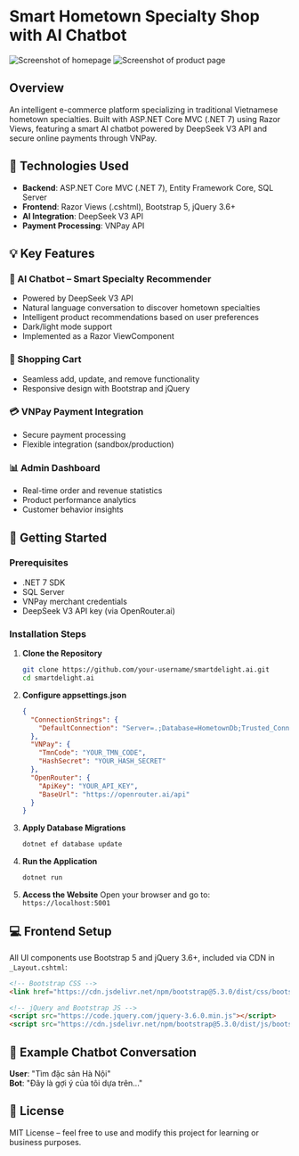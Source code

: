 # Smart Hometown Specialty Shop with AI Chatbot

![Screenshot of homepage](https://github.com/user-attachments/assets/a5ac41c7-d4ac-4c92-9133-0303933d2223)
![Screenshot of product page](https://github.com/user-attachments/assets/4315041a-9574-469b-bcf2-957306fb07e5)

## Overview

An intelligent e-commerce platform specializing in traditional Vietnamese hometown specialties. Built with ASP.NET Core MVC (.NET 7) using Razor Views, featuring a smart AI chatbot powered by DeepSeek V3 API and secure online payments through VNPay.

## 🔧 Technologies Used

- **Backend**: ASP.NET Core MVC (.NET 7), Entity Framework Core, SQL Server
- **Frontend**: Razor Views (.cshtml), Bootstrap 5, jQuery 3.6+
- **AI Integration**: DeepSeek V3 API
- **Payment Processing**: VNPay API

## 💡 Key Features

### 🤖 AI Chatbot – Smart Specialty Recommender
- Powered by DeepSeek V3 API
- Natural language conversation to discover hometown specialties
- Intelligent product recommendations based on user preferences
- Dark/light mode support
- Implemented as a Razor ViewComponent

### 🛒 Shopping Cart
- Seamless add, update, and remove functionality
- Responsive design with Bootstrap and jQuery

### 💳 VNPay Payment Integration
- Secure payment processing
- Flexible integration (sandbox/production)

### 📊 Admin Dashboard
- Real-time order and revenue statistics
- Product performance analytics
- Customer behavior insights

## 🚀 Getting Started

### Prerequisites
- .NET 7 SDK
- SQL Server
- VNPay merchant credentials
- DeepSeek V3 API key (via OpenRouter.ai)

### Installation Steps

1. **Clone the Repository**
   ```bash
   git clone https://github.com/your-username/smartdelight.ai.git
   cd smartdelight.ai
   ```

2. **Configure appsettings.json**
   ```json
   {
     "ConnectionStrings": {
       "DefaultConnection": "Server=.;Database=HometownDb;Trusted_Connection=True;"
     },
     "VNPay": {
       "TmnCode": "YOUR_TMN_CODE",
       "HashSecret": "YOUR_HASH_SECRET"
     },
     "OpenRouter": {
       "ApiKey": "YOUR_API_KEY",
       "BaseUrl": "https://openrouter.ai/api"
     }
   }
   ```

3. **Apply Database Migrations**
   ```bash
   dotnet ef database update
   ```

4. **Run the Application**
   ```bash
   dotnet run
   ```

5. **Access the Website**
   Open your browser and go to: `https://localhost:5001`

## 💻 Frontend Setup

All UI components use Bootstrap 5 and jQuery 3.6+, included via CDN in `_Layout.cshtml`:

```html
<!-- Bootstrap CSS -->
<link href="https://cdn.jsdelivr.net/npm/bootstrap@5.3.0/dist/css/bootstrap.min.css" rel="stylesheet">

<!-- jQuery and Bootstrap JS -->
<script src="https://code.jquery.com/jquery-3.6.0.min.js"></script>
<script src="https://cdn.jsdelivr.net/npm/bootstrap@5.3.0/dist/js/bootstrap.bundle.min.js"></script>
```

## 💬 Example Chatbot Conversation

**User**: "Tìm đặc sản Hà Nội"  
**Bot**: "Đây là gợi ý của tôi dựa trên..."

## 📝 License

MIT License – feel free to use and modify this project for learning or business purposes.
